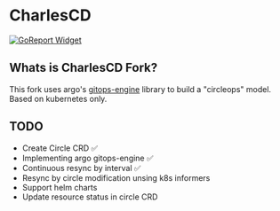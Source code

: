 # CharlesCD

[![GoReport Widget]][GoReport Status]

[GoReport Status]: https://goreportcard.com/report/github.com/maycommit/charlescd
[GoReport Widget]: https://goreportcard.com/badge/github.com/maycommit/charlescd

## Whats is CharlesCD Fork?
This fork uses argo's [gitops-engine](https://github.com/argoproj/gitops-engine) library to build a "circleops" model. Based on kubernetes only.

## TODO

- Create Circle CRD ✅
- Implementing argo gitops-engine ✅
- Continuous resync by interval ✅
- Resync by circle modification unsing k8s informers
- Support helm charts
- Update resource status in circle CRD
